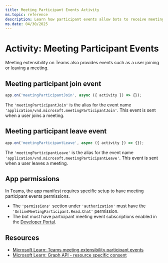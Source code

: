 ```yaml
---
title: Meeting Participant Events Activity
ms.topic: reference
description: Learn how participant events allow bots to receive meeting notifications about users in a meeting.
ms.date: 04/30/2025
---
```


# Activity: Meeting Participant Events

Meeting extensibility on Teams also provides events such as a user joining or leaving a meeting.

## Meeting participant join event

```typescript
app.on('meetingParticipantJoin', async ({ activity }) => {});
```

The `'meetingParticipantJoin'` is the alias for the event name `'application/vnd.microsoft.meetingParticipantJoin'`. This event is sent when a user joins a meeting.

## Meeting participant leave event

```typescript
app.on('meetingParticipantLeave', async ({ activity }) => {});
```

The `'meetingParticipantLeave'` is the alias for the event name `'application/vnd.microsoft.meetingParticipantLeave'`. This event is sent when a user leaves a meeting.

## App permissions

In Teams, the app manifest requires specific setup to have meeting participant events permissions.

- The `'permissions'` section under `'authorization'` must have the `'OnlineMeetingParticipant.Read.Chat'` permission.
- The bot must have participant meeting event subscriptions enabled in the [Developer Portal](https://dev.teams.microsoft.com/).

## Resources

- [Microsoft Learn: Teams meeting extensibility participant events](https://learn.microsoft.com/en-us/microsoftteams/platform/apps-in-teams-meetings/meeting-apps-apis#receive-meeting-participant-events)
- [Microsoft Learn: Graph API - resource specific consent](https://learn.microsoft.com/en-us/microsoftteams/platform/graph-api/rsc/resource-specific-consent)
